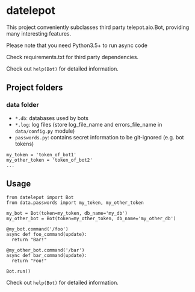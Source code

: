 # datelepot
This project conveniently subclasses third party telepot.aio.Bot, providing many interesting features.

Please note that you need Python3.5+ to run async code

Check requirements.txt for third party dependencies.

Check out `help(Bot)` for detailed information.

## Project folders

### data folder
* `*.db`: databases used by bots
* `*.log`: log files (store log_file_name and errors_file_name in `data/config.py` module)
* `passwords.py`: contains secret information to be git-ignored (e.g. bot tokens)

```
my_token = 'token_of_bot1'
my_other_token = 'token_of_bot2'
...
```

## Usage
```
from datelepot import Bot
from data.passwords import my_token, my_other_token

my_bot = Bot(token=my_token, db_name='my_db')
my_other_bot = Bot(token=my_other_token, db_name='my_other_db')

@my_bot.command('/foo')
async def foo_command(update):
  return "Bar!"

@my_other_bot.command('/bar')
async def bar_command(update):
  return "Foo!"

Bot.run()
```
Check out `help(Bot)` for detailed information.
